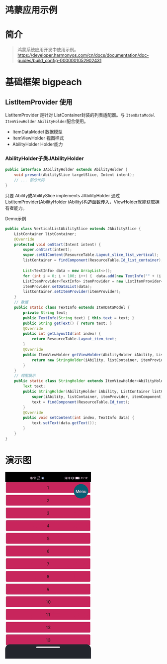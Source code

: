 # 鸿蒙应用示例

# 简介
>  鸿蒙系统应用开发中使用示例。
> https://developer.harmonyos.com/cn/docs/documentation/doc-guides/build_config-0000001052902431



# 基础框架 bigpeach

## ListItemProvider 使用
ListItemProvider 是针对 ListContainer封装的列表适配器。与 `ItemDataModel` `ItemViewHolder` `AbilityHolder`配合使用。
- ItemDataModel 数据模型
- ItemViewHolder 视图样式
- AbilityHolder Holder能力

### AbilityHolder子类JAbilityHolder
```java
public interface JAbilityHolder extends AbilityHolder {
    void present(AbilitySlice targetSlice, Intent intent);
    // ... 部分代码
}
```
只要 Ability或AbilitySlice implements JAbilityHolder 通过ListItemProvider(AbilityHolder iAbility)构造函数传入，ViewHolder就能获取拥有者能力。


Demo示例
```java
public class VerticalListAbilitySlice extends JAbilitySlice {
    ListContainer listContainer;
    @Override
    protected void onStart(Intent intent) {
        super.onStart(intent);
        super.setUIContent(ResourceTable.Layout_slice_list_vertical);
        listContainer = findComponent(ResourceTable.Id_list_container);

        List<TextInfo> data = new ArrayList<>();
        for (int i = 0; i < 100; i++) {  data.add(new TextInfo("" + (i + 1))); }
        ListItemProvider<TextInfo> itemProvider = new ListItemProvider<>();
        itemProvider.setDataList(data);
        listContainer.setItemProvider(itemProvider);
    }
    // 数据
    public static class TextInfo extends ItemDataModel {
        private String text;
        public TextInfo(String text) { this.text = text; }
        public String getText() { return text; }
        @Override
        public int getLayoutId(int index) {
            return ResourceTable.Layout_item_text;
        }
        @Override
        public ItemViewHolder getViewHolder(AbilityHolder iAbility, ListContainer listContainer, ListItemProvider itemProvider, Component component) {
            return new StringHolder(iAbility, listContainer, itemProvider, component);
        }
    }
    // 视图展示
    public static class StringHolder extends ItemViewHolder<AbilityHolder, TextInfo> {
        Text text;
        public StringHolder(AbilityHolder iAbility, ListContainer listContainer, ListItemProvider itemProvider, Component itemComponent) {
            super(iAbility, listContainer, itemProvider, itemComponent);
            text = findComponent(ResourceTable.Id_text);
        }
        @Override
        public void setContent(int index, TextInfo data) {
            text.setText(data.getText());
        }
    }
}
```
# 演示图



![slidingdrawerlayout_effect](https://raw.githubusercontent.com/hhhaiai/Picture/main/img/202207071648368.gif)
